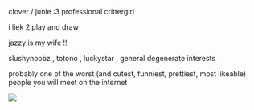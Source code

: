 clover / junie :3 professional crittergirl

i liek 2 play and draw

jazzy is my wife !!

slushynoobz , totono , luckystar , general degenerate interests


probably one of the worst (and cutest, funniest, prettiest, most likeable) people you will meet on the internet

![](https://files.catbox.moe/tux9xl.gif)

